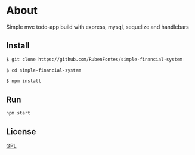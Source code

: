 # About
<p>Simple mvc todo-app build with express, mysql, sequelize and handlebars

## Install

```bash
$ git clone https://github.com/RubenFontes/simple-financial-system 
```

```bash
$ cd simple-financial-system
```

```bash
$ npm install
```

## Run

```
npm start
```

## License
[GPL](https://choosealicense.com/licenses/gpl-3.0/)